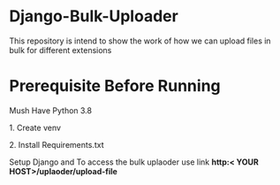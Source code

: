 # Django-Bulk-Uploader
This repository is intend to show the work of how we can upload files in bulk for different extensions


<h1>Prerequisite Before Running</h1>


<p> Mush Have Python 3.8 </p>
<p> 1. Create venv </p>

<p> 2. Install Requirements.txt </p>

<p> Setup Django and To access the bulk uplaoder use link <b> http:< YOUR HOST>/uplaoder/upload-file </b></p>
